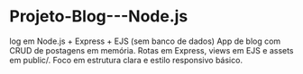 # Projeto-Blog---Node.js
log em Node.js + Express + EJS (sem banco de dados) App de blog com CRUD de postagens em memória. Rotas em Express, views em EJS e assets em public/. Foco em estrutura clara e estilo responsivo básico.

